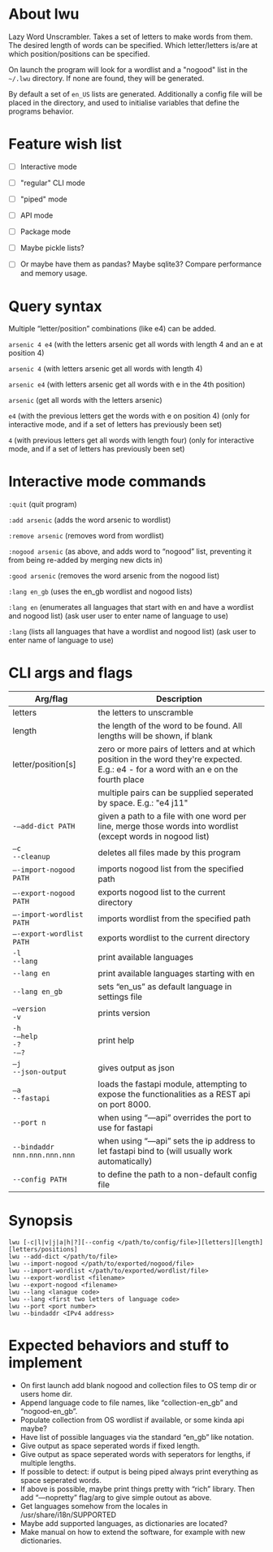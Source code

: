 # About lwu
Lazy Word Unscrambler.
Takes a set of letters to make words from them.
The desired length of words can be specified.
Which letter/letters is/are at which position/positions can be specified.

On launch the program will look for a wordlist and a "nogood" list in the `~/.lwu` directory.
If none are found, they will be generated.

By default a set of `en_US` lists are generated.
Additionally a config file will be placed in the directory, and used to initialise variables that define the programs behavior.


# Feature wish list
- [ ] Interactive mode
- [ ] "regular" CLI mode
- [ ] "piped" mode
- [ ] API mode
- [ ] Package mode
- [ ] Maybe pickle lists?
- [ ] Or maybe have them as pandas? Maybe sqlite3? Compare performance and memory usage.


# Query syntax
Multiple “letter/position” combinations (like e4) can be added.

`arsenic 4 e4`
(with the letters arsenic get all words with length 4 and an e at position 4)

`arsenic 4`
(with letters arsenic get all words with length 4)

`arsenic e4`
(with letters arsenic get all words with e in the 4th position)

`arsenic`
(get all words with the letters arsenic)

`e4`
(with the previous letters get the words with e on position 4)
(only for interactive mode, and if a set of letters has previously been set)

`4`
(with previous letters get all words with length four)
(only for interactive mode, and if a set of letters has previously been set)

# Interactive mode commands
`:quit`
(quit program)

`:add arsenic`
(adds the word arsenic to wordlist)

`:remove arsenic`
(removes word from wordlist)

`:nogood arsenic`
(as above, and adds word to “nogood” list, preventing it from being re-added by merging new dicts in)

`:good arsenic`
(removes the word arsenic from the nogood list)

`:lang en_gb`
(uses the en_gb wordlist and nogood lists)

`:lang en`
(enumerates all languages that start with en and have a wordlist and nogood list) (ask user user to enter name of language to use)

`:lang`
(lists all languages that have a wordlist and nogood list) (ask user to enter name of language to use)


# CLI args and flags
| Arg/flag                             | Description                                                                                                                               |
|--------------------------------------|-------------------------------------------------------------------------------------------------------------------------------------------|
| letters                              | the letters to unscramble                                                                                                                 |
| length                               | the length of the word to be found. All lengths will be shown, if blank                                                                   |
| letter/position[s]                   | zero or more pairs of letters and at which position in the word they're expected.<br/>E.g.: e4 - for a word with an e on the fourth place |
|                                      | multiple pairs can be supplied seperated by space. E.g.: "e4 j11"                                                                         |
| `-—add-dict PATH`                    | given a path to a file with one word per line, merge those words into wordlist (except words in nogood list)                              |
| `—c`<br/>`--cleanup`                 | deletes all files made by this program                                                                                                    |
| `—-import-nogood PATH`               | imports nogood list from the specified path                                                                                               |
| `—-export-nogood PATH`               | exports nogood list to the current directory                                                                                              |
| `—-import-wordlist PATH`             | imports wordlist from the specified path                                                                                                  |
| `—-export-wordlist PATH`             | exports wordlist to the current directory                                                                                                 |
| `-l`<br/>`--lang`                    | print available languages                                                                                                                 |
| `--lang en`                          | print available languages starting with en                                                                                                |
| `--lang en_gb`                       | sets “en_us” as default language in settings file                                                                                         |
| `—version`<br/>`-v`                  | prints version                                                                                                                            |
| `-h`<br/>`-—help`<br/>`-?`<br/>`-—?` | print help                                                                                                                                |
| `—j`<br/>`--json-output`             | gives output as json                                                                                                                      |
| `—a`<br/>`--fastapi`                 | loads the fastapi module, attempting to expose the functionalities as a REST api on port 8000.                                            |
| `--port n`                           | when using “—api” overrides the port to use for fastapi                                                                                   |
| `--bindaddr nnn.nnn.nnn.nnn`         | when using “—api” sets the ip address to let fastapi bind to (will usually work automatically)                                            |
| `--config PATH`                      | to define the path to a non-default config file                                                                                           |

# Synopsis
```
lwu [-c|l|v|j|a|h|?][--config </path/to/config/file>][letters][length][letters/positions]
lwu --add-dict </path/to/file>
lwu --import-nogood </path/to/exported/nogood/file>
lwu --import-wordlist </path/to/exported/wordlist/file>
lwu --export-wordlist <filename>
lwu --export-nogood <filename>
lwu --lang <lanague code>
lwu --lang <first two letters of language code>
lwu --port <port number>
lwu --bindaddr <IPv4 address>
```

# Expected behaviors and stuff to implement
- On first launch add blank nogood and collection files to OS temp dir or users home dir.
- Append language code to file names, like “collection-en_gb” and “nogood-en_gb”.
- Populate collection from OS wordlist if available, or some kinda api maybe?
- Have list of possible languages via the standard “en_gb” like notation.
- Give output as space seperated words if fixed length.
- Give output as space seperated words with seperators for lengths, if multiple lengths.
- If possible to detect: if output is being piped always print everything as space seperated words.
- If above is possible, maybe print things pretty with “rich” library. Then add “—nopretty” flag/arg to give simple outout as above.
- Get languages somehow from the locales in /usr/share/i18n/SUPPORTED
- Maybe add supported languages, as dictionaries are located?
- Make manual on how to extend the software, for example with new dictionaries.